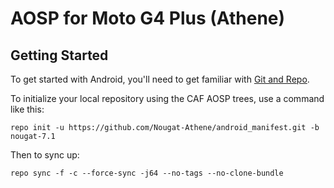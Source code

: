 AOSP for Moto G4 Plus (Athene)
===========

Getting Started
---------------

To get started with Android, you'll need to get
familiar with [Git and Repo](http://source.android.com/source/using-repo.html).

To initialize your local repository using the CAF AOSP trees, use a command like this:

```repo init -u https://github.com/Nougat-Athene/android_manifest.git -b nougat-7.1```

Then to sync up:

```repo sync -f -c --force-sync -j64 --no-tags --no-clone-bundle```
